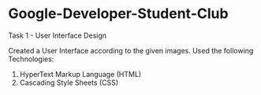 # Google-Developer-Student-Club

Task 1 - User Interface Design

Created a User Interface according to the given images.
Used the following Technologies:
1. HyperText Markup Language (HTML)
2. Cascading Style Sheets (CSS)
